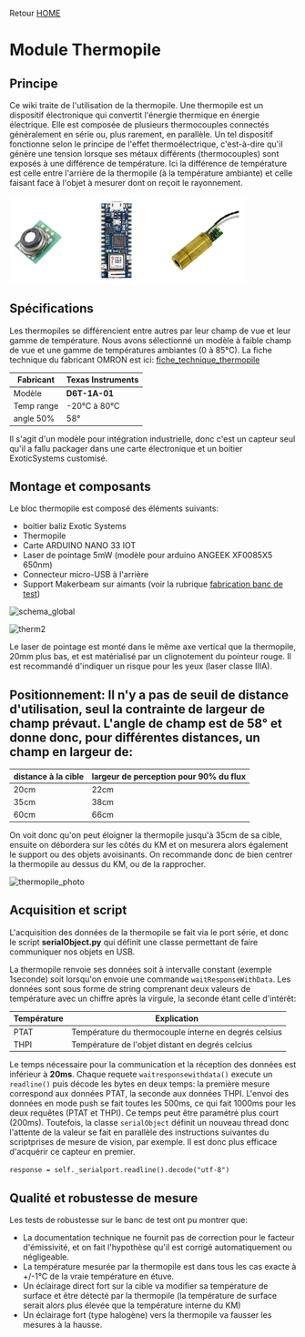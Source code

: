 Retour [HOME](home)

# Module Thermopile

## Principe

Ce wiki traite de l'utilisation de la thermopile. Une thermopile est un dispositif électronique qui convertit l'énergie thermique en énergie électrique. Elle est composée de plusieurs thermocouples connectés généralement en série ou, plus rarement, en parallèle. Un tel dispositif fonctionne selon le principe de l'effet thermoélectrique, c'est-à-dire qu'il génère une tension lorsque ses métaux différents (thermocouples) sont exposés à une différence de température. Ici la différence de température est celle entre l'arrière de la thermopile (à la température ambiante) et celle faisant face à l'objet à mesurer dont on reçoit le rayonnement.

![image_composants](therm.png)

## Spécifications

Les thermopiles se différencient entre autres par leur champ de vue et leur gamme de température. Nous avons sélectionné un modèle à faible champ de vue et une gamme de températures ambiantes (0 à 85°C). La fiche technique du fabricant OMRON est ici: [fiche_technique_thermopile](uploads/1f22b6c685f7e3f1a7ca18b793097aff/fiche_technique_thermopile.pdf)

| Fabricant   | Texas Instruments           |
| ----------- | --------------------------- |
| Modèle      | **D6T-1A-01**               |
| Temp range  | -20°C à 80°C                |
| angle 50%   | 58°                         |

Il s'agit d'un modèle pour intégration industrielle, donc c'est un capteur seul qu'il a fallu packager dans une carte électronique et un boitier ExoticSystems customisé. 

## Montage et composants

Le bloc thermopile est composé des éléments suivants:
- boitier baliz Exotic Systems
- Thermopile
- Carte ARDUINO NANO 33 IOT
- Laser de pointage 5mW (modèle pour arduino ANGEEK XF0085X5 650nm)
- Connecteur micro-USB à l'arrière
- Support Makerbeam sur aimants (voir la rubrique [fabrication banc de test](make-test-bench))

![schema_global](uploads/d4da0f4be186ba0497074d76190d6d75/schema_global.png)

![therm2](uploads/074da458c4bae2e61c84f2bc9a7d82ef/therm2.png)

Le laser de pointage est monté dans le même axe vertical que la thermopile, 20mm plus bas, et est matérialisé par un clignotement du pointeur rouge. Il est recommandé d'indiquer un risque pour les yeux (laser classe IIIA).


## Positionnement: Il n'y a pas de seuil de distance d'utilisation, seul la contrainte de largeur de champ prévaut. L'angle de champ est de 58° et donne donc, pour différentes distances, un champ en largeur de:

| distance à la cible | largeur de perception pour 90% du flux |
| ------------------- | -------------------------------------- |
| 20cm                | 22cm                                   |
| 35cm                | 38cm                                   |
| 60cm                | 66cm                                   |

On voit donc qu'on peut éloigner la thermopile jusqu'à 35cm de sa cible, ensuite on débordera sur les côtés du KM et on mesurera alors également le support ou des objets avoisinants. On recommande donc de bien centrer la thermopile au dessus du KM, ou de la rapprocher. 

![thermopile_photo](uploads/therm001/thermopile_photo.jpg)

## Acquisition et script

L'acquisition des données de la thermopile se fait via le port série, et donc le script **serialObject.py** qui définit une classe permettant de faire communiquer nos objets en USB.

La thermopile renvoie ses données soit à intervalle constant (exemple 1seconde) soit lorsqu'on envoie une commande `waitResponseWithData`. Les données sont sous forme de string comprenant deux valeurs de température avec un chiffre après la virgule, la seconde étant celle d'intérêt:

| Température | Explication                                           |
| ----------- | ----------------------------------------------------- |
| PTAT        | Température du thermocouple interne en degrés celsius |
| THPI        | Température de l'objet distant en degrés celcius      |

Le temps nécessaire pour la communication et la réception des données est inférieur à **20ms**. Chaque requete `waitresponsewithdata()` execute un `readline()` puis décode les bytes en deux temps: la première mesure correspond aux données PTAT, la seconde aux données THPI. L'envoi des données en mode push se fait toutes les 500ms, ce qui fait 1000ms pour les deux requêtes (PTAT et THPI). Ce temps peut être paramétré plus court (200ms). Toutefois, la classe `serialObject` définit un nouveau thread donc l'attente de la valeur se fait en parallèle des instructions suivantes du scriptprises de mesure de vision, par exemple. Il est donc plus efficace d'acquérir ce capteur en premier.

`response = self._serialport.readline().decode("utf-8")`

## Qualité et robustesse de mesure

Les tests de robustesse sur le banc de test ont pu montrer que:

- La documentation technique ne fournit pas de correction pour le facteur d'émissivité, et on fait l'hypothèse qu'il est corrigé automatiquement ou négligeable.
- La température mesurée par la thermopile est dans tous les cas exacte à +/-1°C de la vraie température en étuve. 
- Un éclairage direct fort sur la cible va modifier sa température de surface et être détecté par la thermopile (la température de surface serait alors plus élevée que la température interne du KM)
- Un éclairage fort (type halogène) vers la thermopile va fausser les mesures à la hausse.